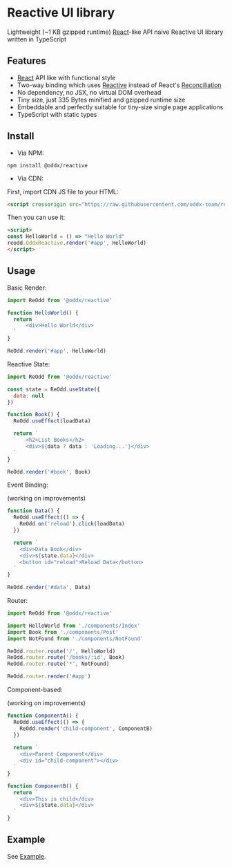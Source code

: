 # Reactive UI library

Lightweight (~1 KB gzipped runtime) [React](https://github.com/facebook/react)-like API naive Reactive UI library 
written 
in TypeScript

## Features

- [React](https://github.com/facebook/react) API like with functional style
- Two-way binding which uses [Reactive](https://vuejs.org/v2/guide/reactivity.html) instead of React's 
  [Reconciliation](https://reactjs.org/docs/reconciliation.html)
- No dependency, no JSX, no virtual DOM overhead
- Tiny size, just 335 Bytes minified and gzipped runtime size
- Embeddable and perfectly suitable for tiny-size single page applications
- TypeScript with static types

## Install

- Via NPM:

```
npm install @oddx/reactive
```

- Via CDN:

First, import CDN JS file to your HTML:

```html
<script crossorigin src="https://raw.githubusercontent.com/oddx-team/reactive/master/umd/index.js"></script>
```

Then you can use it:

```html
<script>
const HelloWorld = () => "Hello World"
reodd.OddxReactive.render('#app', HelloWorld)
</script>
```

## Usage

Basic Render:

```javascript
import ReOdd from '@oddx/reactive'

function HelloWorld() {
  return `
      <div>Hello World</div>
  `
}

ReOdd.render('#app', HelloWorld)
```

Reactive State:

```javascript
import ReOdd from '@oddx/reactive'

const state = ReOdd.useState({
  data: null
})

function Book() {
  ReOdd.useEffect(loadData)

  return `
      <h2>List Books</h2>
      <div>${data ? data : 'Loading...'}</div>
  `
}

ReOdd.render('#book', Book)
```

Event Binding:

(working on improvements)

```javascript
function Data() {
  ReOdd.useEffect(() => {
    ReOdd.on('reload').click(loadData)
  })

  return `
    <div>Data Book</div>
    <div>${state.data}</div>
    <button id="reload">Reload Data</button>
  `
}

ReOdd.render('#data', Data)
```

Router:

```javascript
import ReOdd from '@oddx/reactive'

import HelloWorld from './components/Index'
import Book from './components/Post'
import NotFound from './components/NotFound'

ReOdd.router.route('/', HelloWorld)
ReOdd.router.route('/books/:id', Book)
ReOdd.router.route('*', NotFound)

ReOdd.router.render('#app')
```

Component-based:

(working on improvements)

```javascript
function ComponentA() {
  ReOdd.useEffect(() => {
    ReOdd.render('child-component', ComponentB)
  })
  
  return `
    <div>Parent Component</div>
    <div id="child-component"></div>
  `
}

function ComponentB() {
  return `
    <div>This is child</div>
    <div>${state.data}</div>
  `
}
```

## Example

See [Example](https://github.com/oddx-team/reactive/tree/master/example).